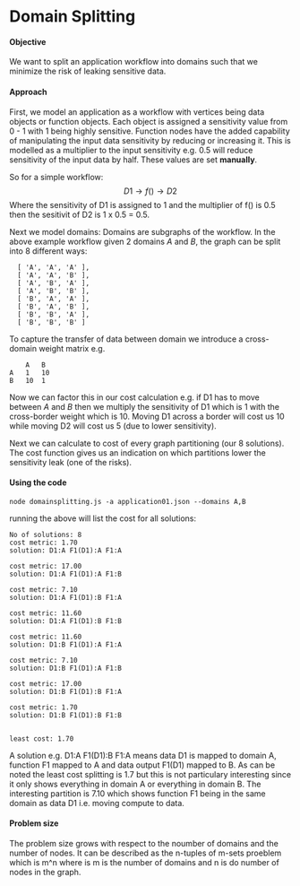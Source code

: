 # Domain Splitting

#### Objective
We want to split an application workflow into domains such that we minimize the risk of leaking sensitive data.
#### Approach
First, we model an application as a workflow with vertices being data objects or function objects. Each object is assigned a sensitivity value from 0 - 1 with 1 being highly sensitive. 
Function nodes have the added capability of manipulating the input data sensitivity by reducing or increasing it. This is modelled as a multiplier to the input sensitivity e.g. 0.5 will reduce sensitivity of the input data by half. These values are set **manually**.

So for a simple workflow: 
$$D1 \to f() \to D2$$
Where the sensitivity of D1 is assigned to 1 and the multiplier of f() is 0.5 then the sesitivit of D2 is 1 x 0.5 = 0.5. 

Next we model domains: Domains are subgraphs of the workflow. In the above example workflow given 2 domains _A_ and _B_, the graph can be split into 8 different ways:
```
  [ 'A', 'A', 'A' ],
  [ 'A', 'A', 'B' ],
  [ 'A', 'B', 'A' ],
  [ 'A', 'B', 'B' ],
  [ 'B', 'A', 'A' ],
  [ 'B', 'A', 'B' ],
  [ 'B', 'B', 'A' ],
  [ 'B', 'B', 'B' ]
```

To capture the transfer of data between domain we introduce a cross-domain weight matrix e.g. 
```
    A   B
A   1   10
B   10  1
```
Now we can factor this in our cost calculation e.g. if D1 has to move between _A_ and _B_ then we multiply the sensitivity of D1 which is 1 with the cross-border weight which is 10. Moving D1 across a border will cost us 10 while moving D2 will cost us 5 (due to lower sensitivity). 

Next we can calculate to cost of every graph partitioning (our 8 solutions). The cost function gives us an indication on which partitions lower the sensitivity leak (one of the risks).

#### Using the code
``` 
node domainsplitting.js -a application01.json --domains A,B
```

running the above will list the cost for all solutions: 

```
No of solutions: 8
cost metric: 1.70
solution: D1:A F1(D1):A F1:A 

cost metric: 17.00
solution: D1:A F1(D1):A F1:B 

cost metric: 7.10
solution: D1:A F1(D1):B F1:A 

cost metric: 11.60
solution: D1:A F1(D1):B F1:B 

cost metric: 11.60
solution: D1:B F1(D1):A F1:A 

cost metric: 7.10
solution: D1:B F1(D1):A F1:B 

cost metric: 17.00
solution: D1:B F1(D1):B F1:A 

cost metric: 1.70
solution: D1:B F1(D1):B F1:B 


least cost: 1.70
```

A solution e.g. D1:A F1(D1):B F1:A means data D1 is mapped to domain A, function F1 mapped to A and data output F1(D1) mapped to B. As can be noted the least cost splitting is 1.7 but this is not particulary interesting since it only shows everything in domain A or everything in domain B. The interesting partition is 7.10 which shows function F1 being in the same domain as data D1 i.e. moving compute to data.

#### Problem size
The problem size grows with respect to the noumber of domains and the number of nodes. It can be described as the n-tuples of m-sets proeblem which is m^n where is m is the number of domains and n is do number of nodes in the graph.

